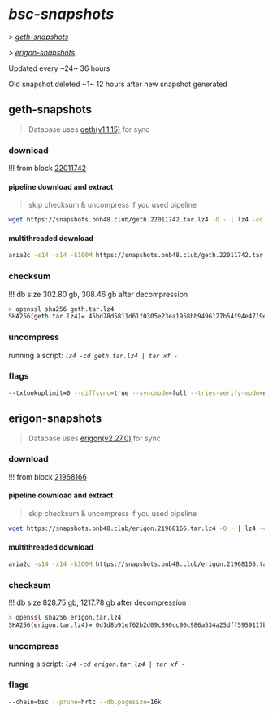 # *bsc-snapshots*


*\> [geth-snapshots](#geth-snapshots)*

*\> [erigon-snapshots](#erigon-snapshots)*

Updated every ~24~ 36 hours

Old snapshot deleted ~1~ 12 hours after new snapshot generated

## geth-snapshots


> Database uses [geth(v1.1.15)](https://github.com/bnb-chain/bsc/releases/tag/v1.1.15) for sync


### download

<!-- begin_geth -->

!!! from block [22011742](https://bscscan.com/block/22011742)

#### pipeline download and extract
> skip checksum & uncompress if you used pipeline
```bash
wget https://snapshots.bnb48.club/geth.22011742.tar.lz4 -O - | lz4 -cd | tar xf -
```

#### multithreaded download

```bash
aria2c -s14 -x14 -k100M https://snapshots.bnb48.club/geth.22011742.tar.lz4 -o geth.tar.lz4
```


### checksum

!!! db size 302.80 gb, 308.46 gb after decompression
```bash
> openssl sha256 geth.tar.lz4
SHA256(geth.tar.lz4)= 45bd78d5811d61f0305e23ea1958bb9496127b54f94e4719e9f0fd50416a6933
```

<!-- end_geth -->

### uncompress


running a script: _`lz4 -cd geth.tar.lz4 | tar xf -`_


### flags


```bash
--txlookuplimit=0 --diffsync=true --syncmode=full --tries-verify-mode=none --pruneancient=true --diffblock=5000
```


## erigon-snapshots


> Database uses [erigon(v2.27.0)](https://github.com/ledgerwatch/erigon/releases/tag/v2.27.0) for sync


### download

<!-- begin_erigon -->

!!! from block [21968166](https://bscscan.com/block/21968166)

#### pipeline download and extract
> skip checksum & uncompress if you used pipeline
```bash
wget https://snapshots.bnb48.club/erigon.21968166.tar.lz4 -O - | lz4 -cd | tar xf -
```

#### multithreaded download

```bash
aria2c -s14 -x14 -k100M https://snapshots.bnb48.club/erigon.21968166.tar.lz4 -o erigon.tar.lz4
```


### checksum

!!! db size 828.75 gb, 1217.78 gb after decompression
```bash
> openssl sha256 erigon.tar.lz4
SHA256(erigon.tar.lz4)= 0d1d8b91ef62b2d09c890cc90c986a534a25dff5959117b795558c322eeb9072
```

<!-- end_erigon -->

### uncompress


running a script: _`lz4 -cd erigon.tar.lz4 | tar xf -`_


### flags


```bash
--chain=bsc --prune=hrtc --db.pagesize=16k
```
